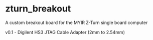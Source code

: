 # zturn_breakout
A custom breakout board for the MYIR Z-Turn single board computer

v0.1 - Digilent HS3 JTAG Cable Adapter (2mm to 2.54mm)
